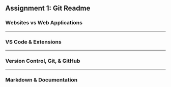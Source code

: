 ## Assignment 1: Git Readme

### Websites vs Web Applications

****

### VS Code & Extensions
*****

### Version Control, Git, & GitHub

******

### Markdown & Documentation